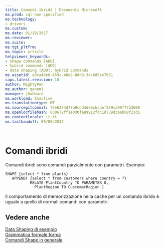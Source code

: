 ```yaml
---
title: Comandi ibridi | Documenti Microsoft
ms.prod: sql-non-specified
ms.technology:
- drivers
ms.custom: 
ms.date: 01/19/2017
ms.reviewer: 
ms.suite: 
ms.tgt_pltfrm: 
ms.topic: article
helpviewer_keywords:
- shape commands [ADO]
- hybrid commands [ADO]
- data shaping [ADO], hybrid commands
ms.assetid: e8ca40e8-459c-40e2-8dd3-3ec6d5ee7b51
caps.latest.revision: 10
author: MightyPen
ms.author: genemi
manager: jhubbard
ms.workload: Inactive
ms.translationtype: MT
ms.sourcegitcommit: f7e6274d77a9cdd4de6cbcaef559ca99f77b3608
ms.openlocfilehash: 630672ff1e030fa99912fdc1d739d3aab68f23d1
ms.contentlocale: it-it
ms.lasthandoff: 09/09/2017

---
```

# <a name="hybrid-commands"></a>Comandi ibridi
Comandi ibridi sono comandi parzialmente con parametri. Esempio:  
  
```  
SHAPE {select * from plants}   
   APPEND( {select * from customers where country = ?}   
           RELATE PlantCountry TO PARAMETER 0,   
             PlantRegion TO CustomerRegion )   
```  
  
 Il comportamento di memorizzazione nella cache per un comando ibrido è uguale a quello di normali comandi con parametri.  
  
## <a name="see-also"></a>Vedere anche  
 [Data Shaping di esempio](../../../ado/guide/data/data-shaping-example.md)   
 [Grammatica formale forma](../../../ado/guide/data/formal-shape-grammar.md)   
 [Comandi Shape in generale](../../../ado/guide/data/shape-commands-in-general.md)

